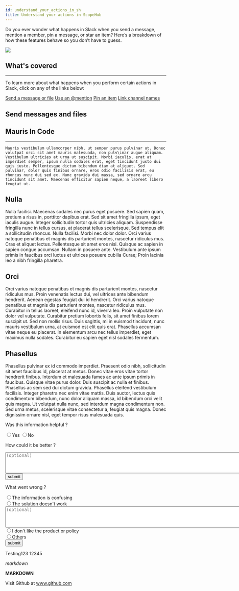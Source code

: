 ```yaml
---
id: understand_your_actions_in_sh
title: Understand your actions in ScopeHub
---
```


<p class="inline-content">Do you ever wonder what happens in Slack when you send a message, mention a member, pin a message, or star an item? Here’s a breakdown of how these features behave so you don’t have to guess.</p>

<p class="inline-content"><img class="inline-image" src="/img/using_scopehub.svg"></p>

## What's covered
------------

To learn more about what happens when you perform certain actions in Slack, click on any of the links below:

<a class="right-icon" href="/en/articles?id=getting-started&key=understand_your_actions_in_sh" title="Send a message or file">Send a message or file</a>
    <a class="right-icon" href="/docs/en/doc2" title="Use a mention">Use an @mention</a>
    <a class="right-icon" href="/docs/en/doc2" title="Pin an item"></b>Pin an item</a>
    <a class="right-icon" href="/docs/en/doc2" title="Link channel names">Link channel names</a>


## Send messages and files

## Mauris In Code
------------

```
Mauris vestibulum ullamcorper nibh, ut semper purus pulvinar ut. Donec volutpat orci sit amet mauris malesuada, non pulv\inar augue aliquam. Vestibulum ultricies at urna ut suscipit. Morbi iaculis, erat at imperdiet semper, ipsum nulla sodales erat, eget tincidunt justo dui quis justo. Pellentesque dictum bibendum diam at aliquet. Sed pulvinar, dolor quis finibus ornare, eros odio facilisis erat, eu rhoncus nunc dui sed ex. Nunc gravida dui massa, sed ornare arcu tincidunt sit amet. Maecenas efficitur sapien neque, a laoreet libero feugiat ut.
```

## Nulla

Nulla facilisi. Maecenas sodales nec purus eget posuere. Sed sapien quam, pretium a risus in, porttitor dapibus erat. Sed sit amet fringilla ipsum, eget iaculis augue. Integer sollicitudin tortor quis ultricies aliquam. Suspendisse fringilla nunc in tellus cursus, at placerat tellus scelerisque. Sed tempus elit a sollicitudin rhoncus. Nulla facilisi. Morbi nec dolor dolor. Orci varius natoque penatibus et magnis dis parturient montes, nascetur ridiculus mus. Cras et aliquet lectus. Pellentesque sit amet eros nisi. Quisque ac sapien in sapien congue accumsan. Nullam in posuere ante. Vestibulum ante ipsum primis in faucibus orci luctus et ultrices posuere cubilia Curae; Proin lacinia leo a nibh fringilla pharetra.

## Orci

Orci varius natoque penatibus et magnis dis parturient montes, nascetur ridiculus mus. Proin venenatis lectus dui, vel ultrices ante bibendum hendrerit. Aenean egestas feugiat dui id hendrerit. Orci varius natoque penatibus et magnis dis parturient montes, nascetur ridiculus mus. Curabitur in tellus laoreet, eleifend nunc id, viverra leo. Proin vulputate non dolor vel vulputate. Curabitur pretium lobortis felis, sit amet finibus lorem suscipit ut. Sed non mollis risus. Duis sagittis, mi in euismod tincidunt, nunc mauris vestibulum urna, at euismod est elit quis erat. Phasellus accumsan vitae neque eu placerat. In elementum arcu nec tellus imperdiet, eget maximus nulla sodales. Curabitur eu sapien eget nisl sodales fermentum.

## Phasellus

Phasellus pulvinar ex id commodo imperdiet. Praesent odio nibh, sollicitudin sit amet faucibus id, placerat at metus. Donec vitae eros vitae tortor hendrerit finibus. Interdum et malesuada fames ac ante ipsum primis in faucibus. Quisque vitae purus dolor. Duis suscipit ac nulla et finibus. Phasellus ac sem sed dui dictum gravida. Phasellus eleifend vestibulum facilisis. Integer pharetra nec enim vitae mattis. Duis auctor, lectus quis condimentum bibendum, nunc dolor aliquam massa, id bibendum orci velit quis magna. Ut volutpat nulla nunc, sed interdum magna condimentum non. Sed urna metus, scelerisque vitae consectetur a, feugiat quis magna. Donec dignissim ornare nisl, eget tempor risus malesuada quis.

<div class="feedback-container">
  <div class="feedback-input">
    <p> Was this information helpful ?</p>
    <input type="radio" name="feedback" value="yes">Yes</input>
    <input type="radio" name="feedback" value="no">No</input>
  </div>
  <div class="yes-block hide">
    <form name="yes-form" method="POST" action="URL_OF_REST">
      <p> How could it be better ?</p>
      <input type="hidden" id="article" name="article" value="Understand your actions in ScopeHub">
      <input type="hidden" id="feedback" name="feedback" value="yes">
      <textarea rows="4" cols="104" name="remarks" placeholder="(optional)"></textarea>
      <input type="button" class="feedback-submit" name="submit" value="submit"/>
    </form>
  </div>
  <div class="no-block hide">
    <form name="no-form" method="POST" action="URL_OF_REST">
      <p> What went wrong ?</p>
      <input type="hidden" id="custId" name="custId" value="Understand your actions in ScopeHub">
      <input type="hidden" id="feedback" name="feedback" value="no">
      <div class="radio-block"><input  type="radio" name="remarks" value="confusing">The information is confusing</input></div>
      <div class="radio-block"><input type="radio" name="remarks" value="notworking">The solution doesn't work</input></div>
      <div class="radio-block"><textarea rows="4" cols="104" name="remarks" placeholder="(optional)"></textarea></div>
      <div class="radio-block"><input type="radio" name="remarks" value="dontlike">I don't like the product or policy</input></div>
      <div class="radio-block"><input type="radio" name="remarks" value="others">Others</input></div>
      <input type="button" class="feedback-submit" name="submit" value="submit"/>
    </form>
  </div>
</div>
Testing123
12345

_markdown_

**MARKDOWN**

Visit Github at www.github.com

